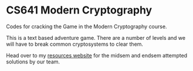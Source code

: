 # CS641 Modern Cryptography
Codes for cracking the Game in the Modern Cryptography course.

This is a text based adventure game. There are a number of levels and we will have to break common cryptosystems to clear them.

Head over to my [resources website](https://yatharth0610.github.io/blog/iitk-resources/) for the midsem and endsem attempted solutions by our team. 
